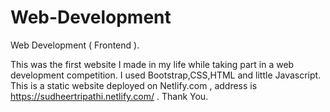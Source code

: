 # Web-Development
Web Development ( Frontend ).

This was the first website I made in my life while taking part in a web development competition.
I used Bootstrap,CSS,HTML and little Javascript.
This is a static website deployed on Netlify.com , address is https://sudheertripathi.netlify.com/ .
Thank You.
